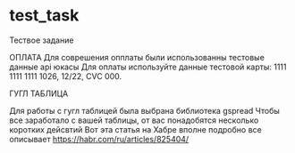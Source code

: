 # test_task
Тествое задание 

ОПЛАТА
Для соврешения опплаты были использованны тестовые данные api юкасы 
Для оплаты используйте данные тестовой карты: 1111 1111 1111 1026, 12/22, CVC 000.

ГУГЛ ТАБЛИЦА

Для работы с гугл таблицей была выбрана библиотека gspread
Чтобы все заработало с вашей таблицы, от вас понадобятся несколько коротких дейсвтий 
Вот эта статья на Хабре вполне подробно все описывает 
https://habr.com/ru/articles/825404/
